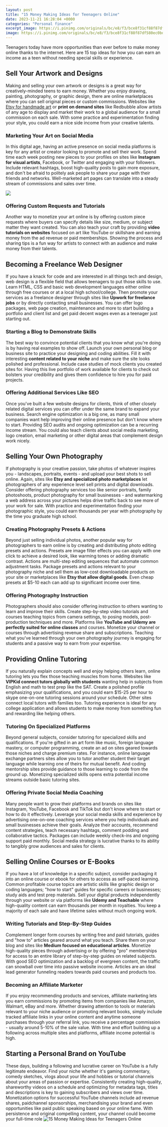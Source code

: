 ```yaml
---
layout: post
title: "15 Money Making Ideas for Teenagers Online"
date: 2023-11-21 16:28:04 +0000
categories: "Personal finance"
excerpt_image: https://i.pinimg.com/originals/bc/e8/f3/bce8f31cf88f87df580ec0bde0793bb6.jpg
image: https://i.pinimg.com/originals/bc/e8/f3/bce8f31cf88f87df580ec0bde0793bb6.jpg
---
```


Teenagers today have more opportunities than ever before to make money online thanks to the internet. Here are 15 top ideas for how you can earn an income as a teen without needing special skills or experience.
## Sell Your Artwork and Designs
Making and selling your own artwork or designs is a great way for creatively-minded teens to earn money. Whether you enjoy drawing, painting, photography, or graphic design, there are online marketplaces where you can sell original pieces or custom commissions. Websites like [Etsy for handmade art](https://fistore.mysenprints.com/collection/abril) or **print on demand sites** like Redbubble allow artists of any age to display and market their work to a global audience for a small commission on each sale. With some practice and experimentation finding your style, you could earn a nice side income from your creative talents.
### Marketing Your Art on Social Media 
In this digital age, having an active presence on social media platforms is key for any artist or creator looking to promote and sell their work. Spend time each week posting new pieces to your profiles on sites like **Instagram for visual artists**, Facebook, or Twitter and engaging with your followers. Include relevant hashtags, boost high-quality posts to gain more exposure, and don't be afraid to politely ask people to share your page with their friends and networks. Well-marketed art pages can translate into a steady stream of commissions and sales over time.

![](https://www.thelittlefrugalhouse.com/wp-content/uploads/2020/08/Copy-of-Pinterest-Templates-for-Graphic-Design-Course-13.jpg)
### Offering Custom Requests and Tutorials
Another way to monetize your art online is by offering custom piece requests where buyers can specify details like size, medium, or subject matter they want created. You can also teach your craft by providing **video tutorials on websites** focused on art like YouTube or skillshare and earning money from the ad revenue or paid memberships. Showing the process and sharing tips is a fun way for artists to connect with an audience and make money from their talents.
## Becoming a Freelance Web Designer  
If you have a knack for code and are interested in all things tech and design, web design is a flexible field that allows teenagers to put those skills to use. Learn HTML, CSS and basic web development languages either online through free courses or at a local high school/college. Then promote your services as a freelance designer through sites like **Upwork for freelance jobs** or by directly contacting small businesses. You can offer logo packages, web page creation, maintenance and more to start building a portfolio and client list and get paid decent wages even as a teenager just starting out.
### Starting a Blog to Demonstrate Skills
The best way to convince potential clients that you know what you're doing is by having real examples to show off. Launch your own personal blog or business site to practice your designing and coding abilities. Fill it with interesting **content related to your niche** and make sure the site looks polished and professional. Include case studies of mock clients you created sites for. Having this live portfolio of work available for clients to check out bolsters your credibility and gives them confidence to hire you for paid projects.
### Offering Additional Services Like SEO 
Once you've built a few website designs for clients, think of other closely related digital services you can offer under the same brand to expand your business. Search engine optimization is a big one, as many small companies want help improving their online presence but don't know where to start. Providing SEO audits and ongoing optimization can be a recurring income stream. You could also teach clients about social media marketing, logo creation, email marketing or other digital areas that complement design work nicely.
## Selling Your Own Photography 
If photography is your creative passion, take photos of whatever inspires you - landscapes, portraits, events - and upload your best shots to sell online. Again, sites like **Etsy and specialized photo marketplaces** let photographers of any experience level sell prints and digital downloads. Consider offering photography services too like senior portraits, family photoshoots, product photography for small businesses - and watermarking a web address across your pictures helps drive traffic back to see more of your work for sale. With practice and experimentation finding your photographic style, you could earn thousands per year with photography by the time you graduate high school. 
### Creating Photography Presets & Actions
Beyond just selling individual photos, another popular way for photographers to earn online is by creating and distributing photo editing presets and actions. Presets are image filter effects you can apply with one click to achieve a desired look, like warming tones or adding dramatic contrast. Actions are multi-step editing sequences that automate common adjustment tasks. Package presets and actions relevant to your photography niche and sell them as low-cost downloadable products on your site or marketplaces like **Etsy that allow digital goods**. Even cheap presets at $5-10 each can add up to significant income over time. 
### Offering Photography Instruction
Photographers should also consider offering instruction to others wanting to learn and improve their skills. Create step-by-step video tutorials and courses teaching topics from camera settings, to posing models, post-production techniques and more. Platforms like **YouTube and Udemy are perfectly suited for online classes** and courses. Monetize your channel or courses through advertising revenue share and subscriptions. Teaching what you've learned through your own photography journey is engaging for students and a passive way to earn from your expertise.
## Providing Online Tutoring  
If you naturally explain concepts well and enjoy helping others learn, online tutoring lets you flex those teaching muscles from home. Websites like **VIPKid connect tutors globally with students** wanting help in subjects from English and math to test prep like the SAT. Create a polished profile emphasizing your qualifications, and you could earn $15-25 per hour to skype one-on-one tutoring sessions around your schedule. Other sites connect local tutors with families too. Tutoring experience is ideal for any college application and allows students to make money from something fun and rewarding like helping others.
### Tutoring On Specialized Platforms
Beyond general subjects, consider tutoring for specialized skills and qualifications. If you're gifted in an art form like music, foreign language mastery, or computer programming, create an ad on sites geared towards those niches and charge premium rates. For instance, online language exchange partners sites allow you to tutor another student their target language while learning one of theirs for mutual benefit. And coding mentorship sites provide guidance to those learning to code from the ground up. Monetizing specialized skills opens extra potential income streams outside basic tutoring sites. 
### Offering Private Social Media Coaching
Many people want to grow their platforms and brands on sites like Instagram, YouTube, Facebook and TikTok but don't know where to start or how to do it effectively. Leverage your social media skills and experience by advertising one-on-one coaching services where you help individuals and small businesses achieve their goals. Analyze their accounts, recommend content strategies, teach necessary hashtags, comment podding and collaborative tactics. Packages can include weekly check-ins and ongoing support paid monthly. Social media strategy is lucrative thanks to its ability to tangibly grow audiences and sales for clients.
## Selling Online Courses or E-Books
If you have a lot of knowledge in a specific subject, consider packaging it into an online course or ebook for others to access as self-paced learning. Common profitable course topics are artistic skills like graphic design or coding languages; "how to start" guides for specific careers or businesses; study aids and test prep materials. Sell your digital products independently through your website or via platforms like **Udemy and Teachable** where high-quality content can earn thousands per month in royalties. You keep a majority of each sale and have lifetime sales without much ongoing work.
### Writing Tutorials and Step-By-Step Guides
Complement longer form courses by writing free and paid tutorials, guides and "how to" articles geared around what you teach. Share them on your blog and sites like **Medium focused on educational articles**. Monetize high-quality pieces through advertising or by offering "pro" memberships for access to an entire library of step-by-step guides on related subjects. With good SEO optimization and a backlog of evergreen content, the traffic can snowball over time into passive website income. Articles are an ideal lead generator funneling readers towards paid courses and products too. 
### Becoming an Affiliate Marketer
If you enjoy recommending products and services, affiliate marketing lets you earn commissions by promoting items from companies like Amazon, Walmart, eBay and more. Whether drawing attention to tools or materials relevant to your niche audience or promoting relevant books, simply include tracked affiliate links in your online content and anytime someone purchases through your referral link, you receive a percentage commission - usually around 5-10% of the sale value. With time and effort building up a following across multiple sites and platforms, affiliate income potential is high.
## Starting a Personal Brand on YouTube 
These days, building a following and lucrative career on YouTube is a fully legitimate endeavor. Find your niche whether it's gaming commentary, comedy sketches, vlogs about your life and hobbies or tutorial channels about your areas of passion or expertise. Consistently creating high-quality, shareworthy videos on a schedule and optimizing for metadata tags, titles and descriptions is key to gaining subscribers and views over time. Monetization options for successful YouTube channels include ad revenue shares, paidchannel sponsorships, merchandising your brand and even opportunities like paid public speaking based on your online fame. With persistence and original compelling content, your channel could become your full-time role
![15 Money Making Ideas for Teenagers Online](https://i.pinimg.com/originals/bc/e8/f3/bce8f31cf88f87df580ec0bde0793bb6.jpg)